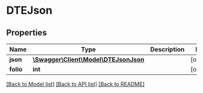 # DTEJson

## Properties
Name | Type | Description | Notes
------------ | ------------- | ------------- | -------------
**json** | [**\Swagger\Client\Model\DTEJsonJson**](DTEJsonJson.md) |  | [optional] 
**folio** | **int** |  | [optional] 

[[Back to Model list]](../../README.md#documentation-for-models) [[Back to API list]](../../README.md#documentation-for-api-endpoints) [[Back to README]](../../README.md)

